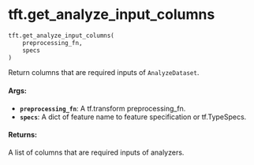 <div itemscope itemtype="http://developers.google.com/ReferenceObject">
<meta itemprop="name" content="tft.get_analyze_input_columns" />
<meta itemprop="path" content="Stable" />
</div>

# tft.get_analyze_input_columns

``` python
tft.get_analyze_input_columns(
    preprocessing_fn,
    specs
)
```

Return columns that are required inputs of `AnalyzeDataset`.

#### Args:

* <b>`preprocessing_fn`</b>: A tf.transform preprocessing_fn.
* <b>`specs`</b>: A dict of feature name to feature specification or tf.TypeSpecs.


#### Returns:

A list of columns that are required inputs of analyzers.